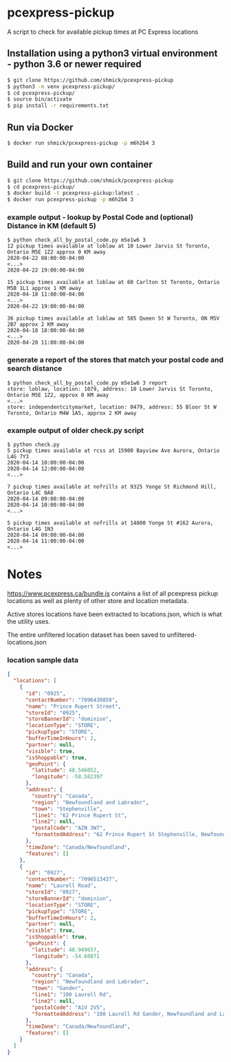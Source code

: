# pcexpress-pickup
A script to check for available pickup times at PC Express locations

## Installation using a python3 virtual environment - python 3.6 or newer required
```bash
$ git clone https://github.com/shmick/pcexpress-pickup
$ python3 -m venv pcexpress-pickup/
$ cd pcexpress-pickup/
$ source bin/activate
$ pip install -r requirements.txt 
```

## Run via Docker
```bash
$ docker run shmick/pcexpress-pickup -p m6h2b4 3
```

## Build and run your own container
```bash
$ git clone https://github.com/shmick/pcexpress-pickup
$ cd pcexpress-pickup/
$ docker build -t pcexpress-pickup:latest .
$ docker run pcexpress-pickup -p m6h2b4 3
```

### example output - lookup by Postal Code and (optional) Distance in KM (default 5)
```
$ python check_all_by_postal_code.py m5e1w6 3
12 pickup times available at loblaw at 10 Lower Jarvis St Toronto, Ontario M5E 1Z2 approx 0 KM away
2020-04-22 08:00:00-04:00
<...>
2020-04-22 19:00:00-04:00

15 pickup times available at loblaw at 60 Carlton St Toronto, Ontario M5B 1L1 approx 1 KM away
2020-04-18 11:00:00-04:00
<...>
2020-04-22 19:00:00-04:00

36 pickup times available at loblaw at 585 Queen St W Toronto, ON M5V 2B7 approx 2 KM away
2020-04-18 18:00:00-04:00
<...>
2020-04-20 11:00:00-04:00
```

### generate a report of the stores that match your postal code and search distance
```
$ python check_all_by_postal_code.py m5e1w6 3 report
store: loblaw, location: 1079, address: 10 Lower Jarvis St Toronto, Ontario M5E 1Z2, approx 0 KM away
<...>
store: independentcitymarket, location: 0479, address: 55 Bloor St W Toronto, Ontario M4W 1A5, approx 2 KM away
```

### example output of older check.py script
```
$ python check.py 
5 pickup times available at rcss at 15900 Bayview Ave Aurora, Ontario L4G 7Y3
2020-04-14 10:00:00-04:00
2020-04-14 12:00:00-04:00
<...>

7 pickup times available at nofrills at 9325 Yonge St Richmond Hill, Ontario L4C 0A8
2020-04-14 09:00:00-04:00
2020-04-14 10:00:00-04:00
<...>

5 pickup times available at nofrills at 14800 Yonge St #162 Aurora, Ontario L4G 1N3
2020-04-14 09:00:00-04:00
2020-04-14 11:00:00-04:00
<...>
```


# Notes
https://www.pcexpress.ca/bundle.js contains a list of all pcexpress pickup locations as well as plenty of other store and location metadata. 

Active stores locations have been extracted to locations.json, which is what the utility uses.

The entire unfiltered location dataset has been saved to unfiltered-locations.json

### location sample data
```json
{
  "locations": [
    {
      "id": "0925",
      "contactNumber": "7096430850",
      "name": "Prince Rupert Street",
      "storeId": "0925",
      "storeBannerId": "dominion",
      "locationType": "STORE",
      "pickupType": "STORE",
      "bufferTimeInHours": 2,
      "partner": null,
      "visible": true,
      "isShoppable": true,
      "geoPoint": {
        "latitude": 48.546052,
        "longitude": -58.582397
      },
      "address": {
        "country": "Canada",
        "region": "Newfoundland and Labrador",
        "town": "Stephenville",
        "line1": "62 Prince Rupert St",
        "line2": null,
        "postalCode": "A2N 3W7",
        "formattedAddress": "62 Prince Rupert St Stephenville, Newfoundland and Labrador A2N 3W7"
      },
      "timeZone": "Canada/Newfoundland",
      "features": []
    },
    {
      "id": "0927",
      "contactNumber": "7096513437",
      "name": "Laurell Road",
      "storeId": "0927",
      "storeBannerId": "dominion",
      "locationType": "STORE",
      "pickupType": "STORE",
      "bufferTimeInHours": 2,
      "partner": null,
      "visible": true,
      "isShoppable": true,
      "geoPoint": {
        "latitude": 48.949657,
        "longitude": -54.60071
      },
      "address": {
        "country": "Canada",
        "region": "Newfoundland and Labrador",
        "town": "Gander",
        "line1": "100 Laurell Rd",
        "line2": null,
        "postalCode": "A1V 2V5",
        "formattedAddress": "100 Laurell Rd Gander, Newfoundland and Labrador A1V 2V5"
      },
      "timeZone": "Canada/Newfoundland",
      "features": []
    }
  ]
}
```